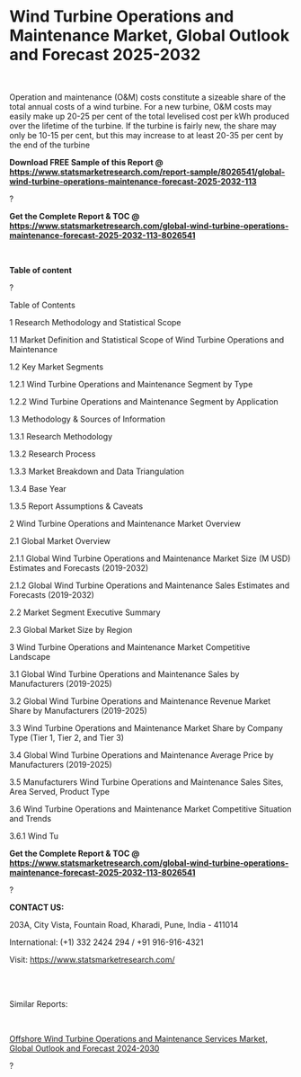 <h1>Wind Turbine Operations and Maintenance Market, Global Outlook and Forecast 2025-2032</h1><br/><p>Operation and maintenance (O&M) costs constitute a sizeable share of the total annual costs of a wind turbine. For a new turbine, O&M costs may easily make up 20-25 per cent of the total levelised cost per kWh produced over the lifetime of the turbine. If the turbine is fairly new, the share may only be 10-15 per cent, but this may increase to at least 20-35 per cent by the end of the turbine</p>
 
 
 
 <div><b>Download FREE Sample of this Report @ <a href="https://www.statsmarketresearch.com/download-free-sample/8026541/global-wind-turbine-operations-maintenance-forecast-2025-2032-113">https://www.statsmarketresearch.com/report-sample/8026541/global-wind-turbine-operations-maintenance-forecast-2025-2032-113</a></b></div>
 
 
 
 <p>? </p>
 
 
 
 <div><b>Get the Complete Report & TOC @ <a href="https://www.statsmarketresearch.com/global-wind-turbine-operations-maintenance-forecast-2025-2032-113-8026541">https://www.statsmarketresearch.com/global-wind-turbine-operations-maintenance-forecast-2025-2032-113-8026541</a></b></div>
 
 
 
 <p><br />
 
 <b>Table of content</b></p>
 
 
 
 <p>? </p>
 
 
 
 <p>Table of Contents<br />
 
 1 Research Methodology and Statistical Scope<br />
 
 1.1 Market Definition and Statistical Scope of Wind Turbine Operations and Maintenance<br />
 
 1.2 Key Market Segments<br />
 
 1.2.1 Wind Turbine Operations and Maintenance Segment by Type<br />
 
 1.2.2 Wind Turbine Operations and Maintenance Segment by Application<br />
 
 1.3 Methodology & Sources of Information<br />
 
 1.3.1 Research Methodology<br />
 
 1.3.2 Research Process<br />
 
 1.3.3 Market Breakdown and Data Triangulation<br />
 
 1.3.4 Base Year<br />
 
 1.3.5 Report Assumptions & Caveats<br />
 
 2 Wind Turbine Operations and Maintenance Market Overview<br />
 
 2.1 Global Market Overview<br />
 
 2.1.1 Global Wind Turbine Operations and Maintenance Market Size (M USD) Estimates and Forecasts (2019-2032)<br />
 
 2.1.2 Global Wind Turbine Operations and Maintenance Sales Estimates and Forecasts (2019-2032)<br />
 
 2.2 Market Segment Executive Summary<br />
 
 2.3 Global Market Size by Region<br />
 
 3 Wind Turbine Operations and Maintenance Market Competitive Landscape<br />
 
 3.1 Global Wind Turbine Operations and Maintenance Sales by Manufacturers (2019-2025)<br />
 
 3.2 Global Wind Turbine Operations and Maintenance Revenue Market Share by Manufacturers (2019-2025)<br />
 
 3.3 Wind Turbine Operations and Maintenance Market Share by Company Type (Tier 1, Tier 2, and Tier 3)<br />
 
 3.4 Global Wind Turbine Operations and Maintenance Average Price by Manufacturers (2019-2025)<br />
 
 3.5 Manufacturers Wind Turbine Operations and Maintenance Sales Sites, Area Served, Product Type<br />
 
 3.6 Wind Turbine Operations and Maintenance Market Competitive Situation and Trends<br />
 
 3.6.1 Wind Tu</p>
 
 
 
 <div><b>Get the Complete Report & TOC @ <a href="https://www.statsmarketresearch.com/global-wind-turbine-operations-maintenance-forecast-2025-2032-113-8026541">https://www.statsmarketresearch.com/global-wind-turbine-operations-maintenance-forecast-2025-2032-113-8026541</a></b></div>
 
 
 
 <p>? </p>
 
 
 
 <p><b>CONTACT US:</b><br />
 
 203A, City Vista, Fountain Road, Kharadi, Pune, India - 411014<br />
 
 International: (+1) 332 2424 294 / +91 916-916-4321<br />
 
 Visit: <a href="https://www.statsmarketresearch.com/">https://www.statsmarketresearch.com/</a><br />
 
 <br />
 
 <br />
 
 Similar Reports:<br />
 
 <br />
 
 <a href="https://www.statsmarketresearch.com/global-offshore-wind-turbine-operations-maintenance-services-forecast-2024-2030-373-7959264">Offshore Wind Turbine Operations and Maintenance Services Market, Global Outlook and Forecast 2024-2030</a><br />
 
 ? </p>